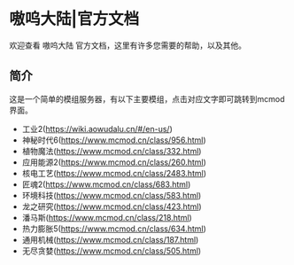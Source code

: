 # 嗷呜大陆|官方文档

欢迎查看 嗷呜大陆 官方文档，这里有许多您需要的帮助，以及其他。

## 简介


这是一个简单的模组服务器，有以下主要模组，点击对应文字即可跳转到mcmod界面。
* 工业2(https://wiki.aowudalu.cn/#/en-us/)
* 神秘时代6(https://www.mcmod.cn/class/956.html)
* 植物魔法(https://www.mcmod.cn/class/332.html)
* 应用能源2(https://www.mcmod.cn/class/260.html)
* 核电工艺(https://www.mcmod.cn/class/2483.html)
* 匠魂2(https://www.mcmod.cn/class/683.html)
* 环境科技(https://www.mcmod.cn/class/583.html)
* 龙之研究(https://www.mcmod.cn/class/423.html)
* 潘马斯(https://www.mcmod.cn/class/218.html)
* 热力膨胀5(https://www.mcmod.cn/class/634.html)
* 通用机械(https://www.mcmod.cn/class/187.html)
* 无尽贪婪(https://www.mcmod.cn/class/505.html)

